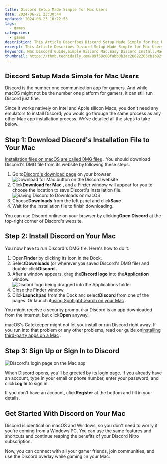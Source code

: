 ```yaml
---
title: Discord Setup Made Simple for Mac Users
date: 2024-06-21 23:30:44
updated: 2024-06-23 10:22:53
tags:
  - games
categories:
  - games
description: This Article Describes Discord Setup Made Simple for Mac Users
excerpt: This Article Describes Discord Setup Made Simple for Mac Users
keywords: Mac Discord Guide,Simple Discord Mac,Easy Discord Install,Mac Setup Discord,Quick Mac Discord,Mac Discord Beginner,Simplify Mac Discord
thumbnail: https://thmb.techidaily.com/89f58c00fabb0b3ac26622205cb1b82f67ddb2d733ca5558e5f2d4e68026f7eb.jpg
---
```


## Discord Setup Made Simple for Mac Users

 Discord is the number one communication app for gamers. And while macOS might not be the number one platform for gamers, it can still run Discord just fine.

 Since it works natively on Intel and Apple silicon Macs, you don't need any emulators to install Discord; you would go through the same process as any other Mac app installation process. We've detailed all the steps to take below.

## Step 1: Download Discord's Installation File to Your Mac

[Installation files on macOS are called DMG files](https://www.makeuseof.com/what-is-a-dmg-file/) . You should download Discord's DMG file from its website by following these steps:

1. Go to[Discord's download page](https://discord.com/download) on your browser.  
![Download for Mac button on the Discord website](https://static1.makeuseofimages.com/wordpress/wp-content/uploads/2023/09/download-for-mac-button-on-the-discord-website.jpeg)
2. Click**Download for Mac** , and a Finder window will appear for you to choose the location to save Discord's installation file.  
![Saving Discord to Downloads on macOS](https://static1.makeuseofimages.com/wordpress/wp-content/uploads/2023/09/saving-discord-to-downloads-on-macos.jpeg)
3. Choose**Downloads** from the left panel and click**Save** .
4. Wait for the installation file to finish downloading.

 You can use Discord online on your browser by clicking**Open Discord** at the top-right corner of Discord's website.

## Step 2: Install Discord on Your Mac

 You now have to run Discord's DMG file. Here's how to do it:

1. Open**Finder** by clicking its icon in the Dock.
2. Select**Downloads** (or wherever you saved Discord's DMG file) and double-click**Discord** .
3. After a window appears, drag the**Discord logo** into the**Application** window.  
![Discord logo being dragged into the Applications folder](https://static1.makeuseofimages.com/wordpress/wp-content/uploads/2023/09/discord-logo-being-dragged-into-the-applications-folder.jpeg)
4. Close the Finder window.
5. Click**Launchpad** from the Dock and select**Discord** from one of the pages. Or launch it[using Spotlight search on your Mac](https://www.makeuseof.com/spotlight-search-on-mac-beginners-guide/) .

 You might receive a security prompt that Discord is an app downloaded from the internet, but click**Open** anyway.

 macOS's Gatekeeper might not let you install or run Discord right away. If you run into that problem or any other problems, read our guide on[installing third-party apps on a Mac](https://www.makeuseof.com/how-to-install-third-party-apps-mac/) .

## Step 3: Sign Up or Sign In to Discord

![Discord's login page on the Mac app](https://static1.makeuseofimages.com/wordpress/wp-content/uploads/2023/09/discord-s-login-page-on-the-mac-app.jpeg)

 When Discord opens, you'll be greeted by its login page. If you already have an account, type in your email or phone number, enter your password, and click**Log In** to sign in.

 If you don't have an account, click**Register** at the bottom and fill in your details.

## Get Started With Discord on Your Mac

 Discord is identical on macOS and Windows, so you don't need to worry if you're coming from a Windows PC. You can use the same features and shortcuts and continue reaping the benefits of your Discord Nitro subscription.

 Now, you can connect with all your gamer friends, join communities, and use the Discord overlay while gaming on your Mac.


<ins class="adsbygoogle"
     style="display:block"
     data-ad-format="autorelaxed"
     data-ad-client="ca-pub-7571918770474297"
     data-ad-slot="1223367746"></ins>



<ins class="adsbygoogle"
     style="display:block"
     data-ad-client="ca-pub-7571918770474297"
     data-ad-slot="8358498916"
     data-ad-format="auto"
     data-full-width-responsive="true"></ins>
